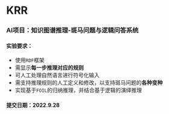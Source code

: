 # KRR
### AI项目：知识图谱推理-斑马问题与逻辑问答系统
#### 实验要求：
- 使用`RDF`框架
- 需显示**每一步推理对应的规则**
- 可人工处理自然语言进行符号化输入
- 需支持推理规则的人工定义和修改，以支持斑马问题的**各种变种**
- 实现基于`FOIL`的归纳推理，并结合基于逻辑的演绎推理
#### 提交日期：2022.9.28
